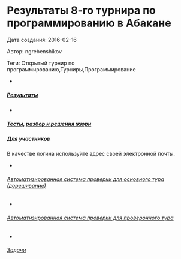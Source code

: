 # Результаты 8-го турнира по программированию в Абакане

Дата создания: 2016-02-16

Автор: ngrebenshikov

Теги: Открытый турнир по программированию,Турниры,Программирование

- 
##### [Результаты](http://contest.lambda-calculus.ru/9b0f16b9187244bc98c9f9f47694887c/standings.html)
- 
##### [Тесты, разбор и решения жюри](http://contest.lambda-calculus.ru/9b0f16b9187244bc98c9f9f47694887c/abakan-contest-2015-11-22.zip)

  

##### Для участников
  
В качестве логина используйте адрес своей электронной почты.  
  

- 
###### [Автоматизированная система проверки для основного тура (дорешивание)](http://contest.lambda-calculus.ru/cgi-bin/new-client?contest_id=6&locale_id=1)
- 
###### [Автоматизированная система проверки для проверочного тура](http://contest.lambda-calculus.ru/cgi-bin/new-client?contest_id=1&locale_id=1)
- 
###### [Задачи](http://contest.lambda-calculus.ru/9b0f16b9187244bc98c9f9f47694887c/statement.pdf)


